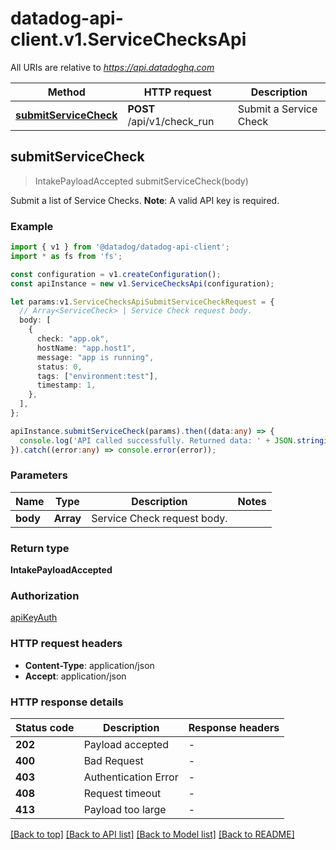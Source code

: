 # datadog-api-client.v1.ServiceChecksApi

All URIs are relative to *https://api.datadoghq.com*

Method | HTTP request | Description
------------- | ------------- | -------------
[**submitServiceCheck**](ServiceChecksApi.md#submitServiceCheck) | **POST** /api/v1/check_run | Submit a Service Check


## **submitServiceCheck**
> IntakePayloadAccepted submitServiceCheck(body)

Submit a list of Service Checks.  **Note**: A valid API key is required.

### Example


```typescript
import { v1 } from '@datadog/datadog-api-client';
import * as fs from 'fs';

const configuration = v1.createConfiguration();
const apiInstance = new v1.ServiceChecksApi(configuration);

let params:v1.ServiceChecksApiSubmitServiceCheckRequest = {
  // Array<ServiceCheck> | Service Check request body.
  body: [
    {
      check: "app.ok",
      hostName: "app.host1",
      message: "app is running",
      status: 0,
      tags: ["environment:test"],
      timestamp: 1,
    },
  ],
};

apiInstance.submitServiceCheck(params).then((data:any) => {
  console.log('API called successfully. Returned data: ' + JSON.stringify(data));
}).catch((error:any) => console.error(error));
```


### Parameters

Name | Type | Description  | Notes
------------- | ------------- | ------------- | -------------
 **body** | **Array<ServiceCheck>**| Service Check request body. |


### Return type

**IntakePayloadAccepted**

### Authorization

[apiKeyAuth](README.md#apiKeyAuth)

### HTTP request headers

 - **Content-Type**: application/json
 - **Accept**: application/json


### HTTP response details
| Status code | Description | Response headers |
|-------------|-------------|------------------|
**202** | Payload accepted |  -  |
**400** | Bad Request |  -  |
**403** | Authentication Error |  -  |
**408** | Request timeout |  -  |
**413** | Payload too large |  -  |

[[Back to top]](#) [[Back to API list]](README.md#documentation-for-api-endpoints) [[Back to Model list]](README.md#documentation-for-models) [[Back to README]](README.md)

